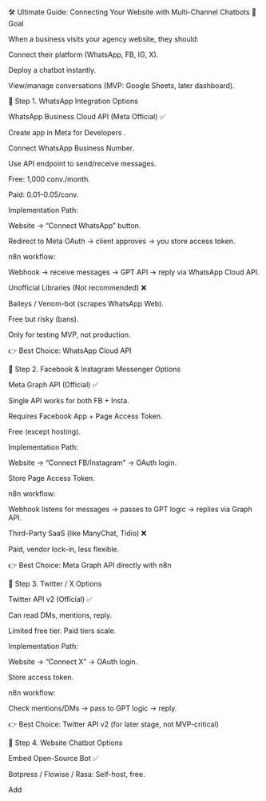 🛠️ Ultimate Guide: Connecting Your Website with Multi-Channel Chatbots
🎯 Goal

When a business visits your agency website, they should:

Connect their platform (WhatsApp, FB, IG, X).

Deploy a chatbot instantly.

View/manage conversations (MVP: Google Sheets, later dashboard).

🔑 Step 1. WhatsApp Integration
Options

WhatsApp Business Cloud API (Meta Official) ✅

Create app in Meta for Developers
.

Connect WhatsApp Business Number.

Use API endpoint to send/receive messages.

Free: 1,000 conv./month.

Paid: $0.01–$0.05/conv.

Implementation Path:

Website → “Connect WhatsApp” button.

Redirect to Meta OAuth → client approves → you store access token.

n8n workflow:

Webhook → receive messages → GPT API → reply via WhatsApp Cloud API.

Unofficial Libraries (Not recommended) ❌

Baileys / Venom-bot (scrapes WhatsApp Web).

Free but risky (bans).

Only for testing MVP, not production.

👉 Best Choice: WhatsApp Cloud API

🔑 Step 2. Facebook & Instagram Messenger
Options

Meta Graph API (Official) ✅

Single API works for both FB + Insta.

Requires Facebook App + Page Access Token.

Free (except hosting).

Implementation Path:

Website → “Connect FB/Instagram” → OAuth login.

Store Page Access Token.

n8n workflow:

Webhook listens for messages → passes to GPT logic → replies via Graph API.

Third-Party SaaS (like ManyChat, Tidio) ❌

Paid, vendor lock-in, less flexible.

👉 Best Choice: Meta Graph API directly with n8n

🔑 Step 3. Twitter / X
Options

Twitter API v2 (Official) ✅

Can read DMs, mentions, reply.

Limited free tier. Paid tiers scale.

Implementation Path:

Website → “Connect X” → OAuth login.

Store access token.

n8n workflow:

Check mentions/DMs → pass to GPT logic → reply.

👉 Best Choice: Twitter API v2 (for later stage, not MVP-critical)

🔑 Step 4. Website Chatbot
Options

Embed Open-Source Bot ✅

Botpress / Flowise / Rasa: Self-host, free.

Add <script> widget on client’s site.

Use SaaS Chat Widgets

Tidio, Crisp, Intercom ($15–$50/mo).

Easy, but costs.

👉 Best Choice: Botpress widget (open-source, free)

🔑 Step 5. Conversation Storage
Options

MVP (Cheap/Fast) ✅

Google Sheets / Airtable (via n8n nodes).

Pro

Database: MongoDB Atlas (free tier), PostgreSQL.

Store: user ID, platform, message, timestamp.

👉 Best Choice for MVP: Google Sheets

🔑 Step 6. Dashboard for Clients
Options

MVP ✅

Google Sheets as “chat inbox”.

Simple embed in your site.

Pro

Build custom React dashboard (Next.js + Supabase/MongoDB backend).

👉 Best Choice for MVP: Google Sheets, Later React dashboard

⚡ Recommended MVP Architecture

Flow:
Client → Your Website → Connect Platform → Store Access Token → n8n → API → Chatbot → Reply + Log

[User Message] → [Platform API (WhatsApp/Facebook/Insta/X/Web)] 
→ [n8n Webhook] → [LLM/GPT Logic Node] 
→ [API Response back to platform] + [Log in Google Sheets]